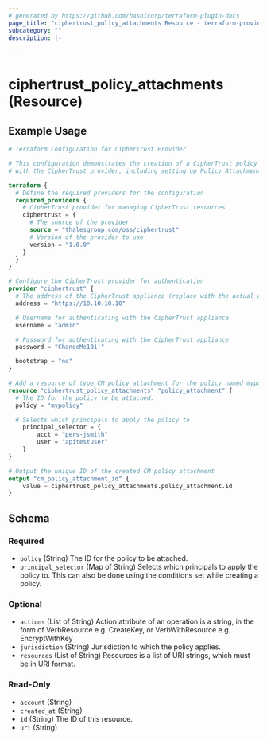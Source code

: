 ```yaml
---
# generated by https://github.com/hashicorp/terraform-plugin-docs
page_title: "ciphertrust_policy_attachments Resource - terraform-provider-ciphertrust"
subcategory: ""
description: |-
  
---
```


# ciphertrust_policy_attachments (Resource)



## Example Usage

```terraform
# Terraform Configuration for CipherTrust Provider

# This configuration demonstrates the creation of a CipherTrust policy attachment resource
# with the CipherTrust provider, including setting up Policy Attachment details.

terraform {
  # Define the required providers for the configuration
  required_providers {
    # CipherTrust provider for managing CipherTrust resources
    ciphertrust = {
      # The source of the provider
      source = "thalesgroup.com/oss/ciphertrust"
      # Version of the provider to use
      version = "1.0.0"
    }
  }
}

# Configure the CipherTrust provider for authentication
provider "ciphertrust" {
  # The address of the CipherTrust appliance (replace with the actual address)
  address = "https://10.10.10.10"

  # Username for authenticating with the CipherTrust appliance
  username = "admin"

  # Password for authenticating with the CipherTrust appliance
  password = "ChangeMe101!"

  bootstrap = "no"
}

# Add a resource of type CM policy attachment for the policy named mypolicy
resource "ciphertrust_policy_attachments" "policy_attachment" {
  # The ID for the policy to be attached.
  policy = "mypolicy"

  # Selects which principals to apply the policy to
	principal_selector = {
		acct = "pers-jsmith"
		user = "apitestuser"
	}
}

# Output the unique ID of the created CM policy attachment
output "cm_policy_attachment_id" {
	value = ciphertrust_policy_attachments.policy_attachment.id
}
```

<!-- schema generated by tfplugindocs -->
## Schema

### Required

- `policy` (String) The ID for the policy to be attached.
- `principal_selector` (Map of String) Selects which principals to apply the policy to. This can also be done using the conditions set while creating a policy.

### Optional

- `actions` (List of String) Action attribute of an operation is a string, in the form of VerbResource e.g. CreateKey, or VerbWithResource e.g. EncryptWithKey
- `jurisdiction` (String) Jurisdiction to which the policy applies.
- `resources` (List of String) Resources is a list of URI strings, which must be in URI format.

### Read-Only

- `account` (String)
- `created_at` (String)
- `id` (String) The ID of this resource.
- `uri` (String)
